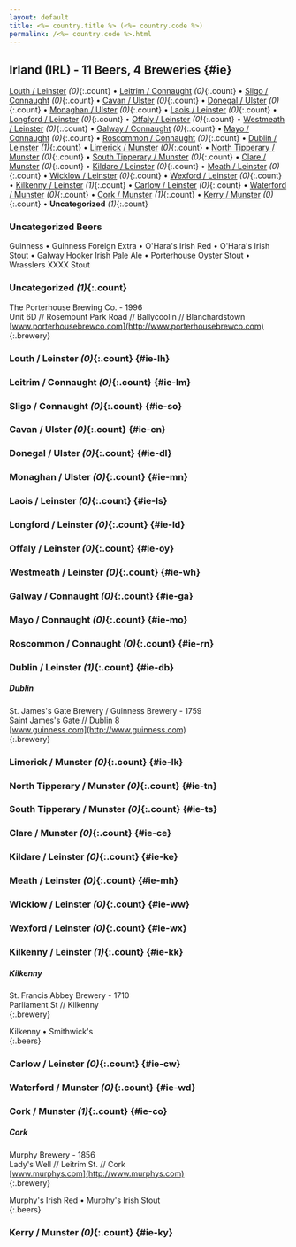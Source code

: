 ```yaml
---
layout: default
title: <%= country.title %> (<%= country.code %>)
permalink: /<%= country.code %>.html
---
```


## Irland (IRL) - 11 Beers, 4 Breweries {#ie}

[Louth / Leinster](#ie-lh) _(0)_{:.count} • [Leitrim / Connaught](#ie-lm) _(0)_{:.count} • [Sligo / Connaught](#ie-so) _(0)_{:.count} • [Cavan / Ulster](#ie-cn) _(0)_{:.count} • [Donegal / Ulster](#ie-dl) _(0)_{:.count} • [Monaghan / Ulster](#ie-mn) _(0)_{:.count} • [Laois / Leinster](#ie-ls) _(0)_{:.count} • [Longford / Leinster](#ie-ld) _(0)_{:.count} • [Offaly / Leinster](#ie-oy) _(0)_{:.count} • [Westmeath / Leinster](#ie-wh) _(0)_{:.count} • [Galway / Connaught](#ie-ga) _(0)_{:.count} • [Mayo / Connaught](#ie-mo) _(0)_{:.count} • [Roscommon / Connaught](#ie-rn) _(0)_{:.count} • [Dublin / Leinster](#ie-db) _(1)_{:.count} • [Limerick / Munster](#ie-lk) _(0)_{:.count} • [North Tipperary / Munster](#ie-tn) _(0)_{:.count} • [South Tipperary / Munster](#ie-ts) _(0)_{:.count} • [Clare / Munster](#ie-ce) _(0)_{:.count} • [Kildare / Leinster](#ie-ke) _(0)_{:.count} • [Meath / Leinster](#ie-mh) _(0)_{:.count} • [Wicklow / Leinster](#ie-ww) _(0)_{:.count} • [Wexford / Leinster](#ie-wx) _(0)_{:.count} • [Kilkenny / Leinster](#ie-kk) _(1)_{:.count} • [Carlow / Leinster](#ie-cw) _(0)_{:.count} • [Waterford / Munster](#ie-wd) _(0)_{:.count} • [Cork / Munster](#ie-co) _(1)_{:.count} • [Kerry / Munster](#ie-ky) _(0)_{:.count} • **Uncategorized** _(1)_{:.count}

### Uncategorized Beers

Guinness   • Guinness Foreign Extra   • O'Hara's Irish Red   • O'Hara's Irish Stout   • Galway Hooker Irish Pale Ale   • Porterhouse Oyster Stout   • Wrasslers XXXX Stout  


### Uncategorized _(1)_{:.count}


The Porterhouse Brewing Co. - 1996  <br>
Unit 6D // Rosemount Park Road // Ballycoolin // Blanchardstown  <br>
[www.porterhousebrewco.com](http://www.porterhousebrewco.com)  <br>
{:.brewery}




### Louth / Leinster _(0)_{:.count} {#ie-lh}






### Leitrim / Connaught _(0)_{:.count} {#ie-lm}






### Sligo / Connaught _(0)_{:.count} {#ie-so}






### Cavan / Ulster _(0)_{:.count} {#ie-cn}






### Donegal / Ulster _(0)_{:.count} {#ie-dl}






### Monaghan / Ulster _(0)_{:.count} {#ie-mn}






### Laois / Leinster _(0)_{:.count} {#ie-ls}






### Longford / Leinster _(0)_{:.count} {#ie-ld}






### Offaly / Leinster _(0)_{:.count} {#ie-oy}






### Westmeath / Leinster _(0)_{:.count} {#ie-wh}






### Galway / Connaught _(0)_{:.count} {#ie-ga}






### Mayo / Connaught _(0)_{:.count} {#ie-mo}






### Roscommon / Connaught _(0)_{:.count} {#ie-rn}






### Dublin / Leinster _(1)_{:.count} {#ie-db}



##### Dublin 


St. James's Gate Brewery / Guinness Brewery - 1759  <br>
Saint James's Gate // Dublin 8  <br>
[www.guinness.com](http://www.guinness.com)  <br>
{:.brewery}





### Limerick / Munster _(0)_{:.count} {#ie-lk}






### North Tipperary / Munster _(0)_{:.count} {#ie-tn}






### South Tipperary / Munster _(0)_{:.count} {#ie-ts}






### Clare / Munster _(0)_{:.count} {#ie-ce}






### Kildare / Leinster _(0)_{:.count} {#ie-ke}






### Meath / Leinster _(0)_{:.count} {#ie-mh}






### Wicklow / Leinster _(0)_{:.count} {#ie-ww}






### Wexford / Leinster _(0)_{:.count} {#ie-wx}






### Kilkenny / Leinster _(1)_{:.count} {#ie-kk}



##### Kilkenny 


St. Francis Abbey Brewery - 1710  <br>
Parliament St // Kilkenny  <br>
{:.brewery}

Kilkenny   • Smithwick's  
{:.beers}




### Carlow / Leinster _(0)_{:.count} {#ie-cw}






### Waterford / Munster _(0)_{:.count} {#ie-wd}






### Cork / Munster _(1)_{:.count} {#ie-co}



##### Cork 


Murphy Brewery - 1856  <br>
Lady's Well // Leitrim St. // Cork  <br>
[www.murphys.com](http://www.murphys.com)  <br>
{:.brewery}

Murphy's Irish Red   • Murphy's Irish Stout  
{:.beers}




### Kerry / Munster _(0)_{:.count} {#ie-ky}





 
